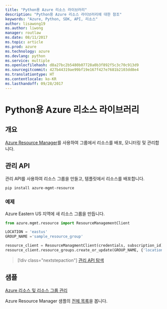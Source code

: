 ```yaml
---
title: "Python용 Azure 리소스 라이브러리"
description: "Python용 Azure 리소스 라이브러리에 대한 참조"
keywords: "Azure, Python, SDK, API, 리소스"
author: lisawong19
ms.author: liwong
manager: routlaw
ms.date: 08/11/2017
ms.topic: article
ms.prod: azure
ms.technology: azure
ms.devlang: python
ms.service: multiple
ms.openlocfilehash: d8a27bc2b5480b07728a0b3f892f5c3c70c913d9
ms.sourcegitcommit: 427b44319ae99bf19e167f427e7681b2103dd8e4
ms.translationtype: HT
ms.contentlocale: ko-KR
ms.lasthandoff: 09/28/2017
---
```

# <a name="azure-resources-libraries-for-python"></a>Python용 Azure 리소스 라이브러리

## <a name="overview"></a>개요 
[Azure Resource Manager](https://docs.microsoft.com/en-us/azure/azure-resource-manager/resource-group-overview)를 사용하여 그룹에서 리소스를 배포, 모니터링 및 관리합니다.

## <a name="management-api"></a>관리 API
관리 API를 사용하여 리소스 그룹을 만들고, 템플릿에서 리소스를 배포합니다.

```bash
pip install azure-mgmt-resource
```
### <a name="example"></a>예제 
Azure Eastern US 지역에 새 리소스 그룹을 만듭니다.

```python
from azure.mgmt.resource import ResourceManagementClient

LOCATION = 'eastus'
GROUP_NAME ='sample_resource_group'

resource_client = ResourceManagmentClient(credentials, subscription_id)
resource_client.resource_groups.create_or_update(GROUP_NAME, {'location': LOCATION})
```

> [!div class="nextstepaction"]
> [관리 API 탐색](/python/api/overview/azure/azure.mgmt.resource)

## <a name="samples"></a>샘플
[Azure 리소스 및 리소스 그룹 관리](https://github.com/Azure-Samples/resource-manager-python-resources-and-groups)

Azure Resource Manager 샘플의 [전체 목록](https://azure.microsoft.com/resources/samples/?platform=python&term=resource)을 봅니다.
